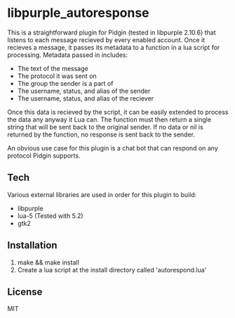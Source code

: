 libpurple\_autoresponse
=========

This is a straightforward plugin for Pidgin (tested in libpurple 2.10.6) that listens to each message recieved by every enabled account.  Once it recieves a message, it passes its metadata to a function in a lua script for processing.  Metadata passed in includes:

  - The text of the message
  - The protocol it was sent on
  - The group the sender is a part of
  - The username, status, and alias of the sender
  - The username, status, and alias of the reciever

Once this data is recieved by the script, it can be easily extended to process the data any anyway it Lua can.  The function must then return a single string that will be sent back to the original sender.  If no data or nil is returned by the function, no response is sent back to the sender.

An obvious use case for this plugin is a chat bot that can respond on any protocol Pidgin supports.

Tech
-----------

Various external libraries are used in order for this plugin to build:

  - libpurple
  - lua-5 (Tested with 5.2)
  - gtk2

Installation
--------------

1. make && make install
2. Create a lua script at the install directory called 'autorespond.lua'

License
-

MIT
  
    

